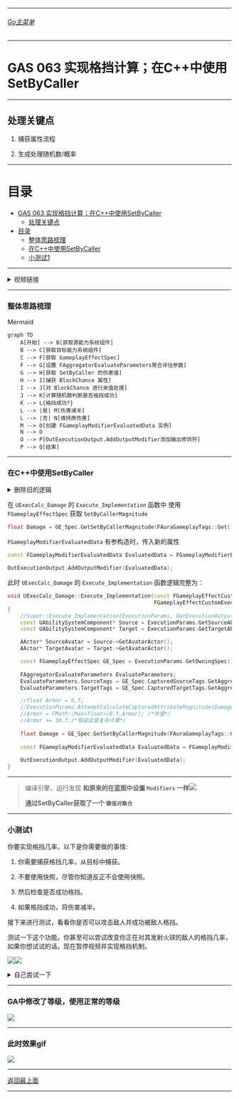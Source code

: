 ___________________________________________________________________________________________
###### [Go主菜单](../MainMenu.md)
___________________________________________________________________________________________

# GAS 063 实现格挡计算；在C++中使用SetByCaller

___________________________________________________________________________________________

## 处理关键点

1. 捕获属性流程

2. 生成处理随机数/概率


___________________________________________________________________________________________

# 目录


- [GAS 063 实现格挡计算；在C++中使用SetByCaller](#gas-063-实现格挡计算在c中使用setbycaller)
  - [处理关键点](#处理关键点)
- [目录](#目录)
    - [整体思路梳理](#整体思路梳理)
    - [在C++中使用SetByCaller](#在c中使用setbycaller)
    - [小测试1](#小测试1)



___________________________________________________________________________________________

<details>
<summary>视频链接</summary>

[视频链接](ZHELISHISHIPINLIANJIE)

------

</details>

___________________________________________________________________________________________

### 整体思路梳理

Mermaid

```mermaid
graph TD
    A[开始] --> B[获取源能力系统组件]
    B --> C[获取目标能力系统组件]
    C --> F[获取 GameplayEffectSpec]
    F --> G[设置 FAggregatorEvaluateParameters聚合评估参数]
    G --> H[获取 SetByCaller 的伤害值]
    H --> I[捕获 BlockChance 属性]
    I --> J[对 BlockChance 进行夹值处理]
    J --> K[计算随机数判断是否格挡成功]
    K --> L{格挡成功?}
    L --> |是| M[伤害减半]
    L --> |否| N[维持原伤害]
    M --> O[创建 FGameplayModifierEvaluatedData 实例]
    N --> O
    O --> P[OutExecutionOutput.AddOutputModifier添加输出修饰符]
    P --> Q[结束]

```



___________________________________________________________________________________________
### 在C++中使用SetByCaller

<details>
<summary>删除旧的逻辑</summary>

> 之前是测试用护甲，把这部分临时逻辑移除![](.Image/GAS_063/2.png)![](.Image/GAS_063/1.png)

------

</details>

在 `UExecCalc_Damage` 的 `Execute_Implementation` 函数中
使用 `FGameplayEffectSpec` 获取 `SetByCallerMagnitude`

```CPP
float Damage = GE_Spec.GetSetByCallerMagnitude(FAuraGameplayTags::Get().Damage);
```

`FGameplayModifierEvaluatedData` 有参构造时，传入新的属性

```CPP
const FGameplayModifierEvaluatedData EvaluatedData = FGameplayModifierEvaluatedData(UAuraAttributeSet::GetIncomingDamageAttribute(), EGameplayModOp::Override, Damage);

OutExecutionOutput.AddOutputModifier(EvaluatedData);
```

此时 `UExecCalc_Damage` 的 `Execute_Implementation` 函数逻辑完整为：

```cpp
void UExecCalc_Damage::Execute_Implementation(const FGameplayEffectCustomExecutionParameters& ExecutionParams,
                                              FGameplayEffectCustomExecutionOutput& OutExecutionOutput) const
{
    //Super::Execute_Implementation(ExecutionParams, OutExecutionOutput);
    const UAbilitySystemComponent* Source = ExecutionParams.GetSourceAbilitySystemComponent();
    const UAbilitySystemComponent* Target = ExecutionParams.GetTargetAbilitySystemComponent();

    AActor* SourceAvatar = Source->GetAvatarActor();
    AActor* TargetAvatar = Target->GetAvatarActor();

    const FGameplayEffectSpec GE_Spec = ExecutionParams.GetOwningSpec();
    
    FAggregatorEvaluateParameters EvaluateParameters;
    EvaluateParameters.SourceTags = GE_Spec.CapturedSourceTags.GetAggregatedTags();
    EvaluateParameters.TargetTags = GE_Spec.CapturedTargetTags.GetAggregatedTags();

    //float Armor = 0.f;
    //ExecutionParams.AttemptCalculateCapturedAttributeMagnitude(DamageStatics().ArmorDef,EvaluateParameters,Armor);
    //Armor = FMath::Max<float>(0.f,Armor); /*夹值*/
    //Armor += 10.f;/*假装这是复杂计算*/
    
    float Damage = GE_Spec.GetSetByCallerMagnitude(FAuraGameplayTags::Get().Damage);
    
    const FGameplayModifierEvaluatedData EvaluatedData = FGameplayModifierEvaluatedData(UAuraAttributeSet::GetIncomingDamageAttribute(), EGameplayModOp::Override, Damage);
    
    OutExecutionOutput.AddOutputModifier(EvaluatedData);
}
```

------

> 编译引擎，运行发现 **和原来的在蓝图中设置 `Modifiers` 一样**![](.Image/GAS_063/5.png)
>
> **通过SetByCaller获取了一个 `键值对集合`**

------

### 小测试1



你要实现格挡几率。以下是你需要做的事情:

1. 你需要捕获格挡几率，从目标中捕获。

2. 不要使用快照，尽管你知道反正不会使用快照。

3. 然后检查是否成功格挡。

4. 如果格挡成功，将伤害减半。



接下来进行测试，看看你是否可以攻击敌人并成功被敌人格挡。

测试一下这个功能。你甚至可以尝试改变你正在对其发射火球的敌人的格挡几率，如果你想试试的话。现在暂停视频并实现格挡机制。

![](.Image/GAS_063/4.png)![](.Image/GAS_063/3.png)

<details>
<summary>自己尝试一下</summary>

> 1. 捕获属性
>    - 在结构体中
>
>      ```cpp
>      struct AuraDamageStatics
>      {
>          DECLARE_ATTRIBUTE_CAPTUREDEF(Armor);
>          DECLARE_ATTRIBUTE_CAPTUREDEF(BlockChance);/*使用官方宏帮助 声明 捕获属性变量的Def*/
>          AuraDamageStatics()
>          {
>             DEFINE_ATTRIBUTE_CAPTUREDEF(UAuraAttributeSet,Armor,Target,false);
>             DEFINE_ATTRIBUTE_CAPTUREDEF(UAuraAttributeSet,BlockChance,Target,false);/*使用官方宏帮助 获取 捕获属性*/
>          }
>      };
>
>      static const AuraDamageStatics& DamageStatics()
>      {
>          static AuraDamageStatics DStatics;
>          return DStatics;
>      }
>      ```
>
>    - 在构造中
>
>      ```cpp
>      UExecCalc_Damage::UExecCalc_Damage()
>      {
>          RelevantAttributesToCapture.Add(DamageStatics().ArmorDef);
>          RelevantAttributesToCapture.Add(DamageStatics().BlockChanceDef);/*这里将属性加入捕获属性数组*/
>      }
>      ```
>
> 2. 获取捕获的属性值
>
>    ```cpp
>    float BlockChance = 0.f;
>    ExecutionParams.AttemptCalculateCapturedAttributeMagnitude(DamageStatics().BlockChanceDef,EvaluateParameters,BlockChance);
>    BlockChance = FMath::Max<float>(0.f,BlockChance);/*对属性进行夹值*/
>    ```
>
> 3. 计算格挡概率
>
>    ```cpp
>    const float Blocked = FMath::RandRange(1, 100);
>    Damage = Blocked < BlockChance ? Damage *= 0.5f : Damage;
>    ```
>
> 下面是完整的 `UExecCalc_Damage` 代码
>
> + `头文件`中：
> ```cpp
> // Copyright belongs to Li Yunlong.
> 
> #pragma once
> 
> #include "CoreMinimal.h"
> #include "GameplayEffectExecutionCalculation.h"
> #include "AbilitySystem/AuraAttributeSet.h"
> #include "ExecCalc_Damage.generated.h"
> 
> struct AuraDamageStatics
> {
> 	DECLARE_ATTRIBUTE_CAPTUREDEF(Armor);
> 	DECLARE_ATTRIBUTE_CAPTUREDEF(BlockChance);
> 	AuraDamageStatics()
> 	{
> 		DEFINE_ATTRIBUTE_CAPTUREDEF(UAuraAttributeSet,Armor,Target,false);
> 		DEFINE_ATTRIBUTE_CAPTUREDEF(UAuraAttributeSet,BlockChance,Target,false);
> 	}
> };
> 
> static const AuraDamageStatics& DamageStatics()
> {
> 	static AuraDamageStatics DStatics;
> 	return DStatics;
> }
> 
> /**
>  * 
>  */
> UCLASS()
> class AURA_API UExecCalc_Damage : public UGameplayEffectExecutionCalculation
> {
> 	GENERATED_BODY()
> 
> public:
> 	UExecCalc_Damage();
> 
> 	virtual void Execute_Implementation(const FGameplayEffectCustomExecutionParameters& ExecutionParams, FGameplayEffectCustomExecutionOutput& OutExecutionOutput) const override;
> };
> 
> ```
>
> + `源文件`中：
> ```cpp
> // Copyright belongs to Li Yunlong.
> 
> 
> #include "AbilitySystem/ExecCalc/ExecCalc_Damage.h"
> 
> #include "AbilitySystemComponent.h"
> #include "AuraGameplayTags.h"
> 
> UExecCalc_Damage::UExecCalc_Damage()
> {
> 	RelevantAttributesToCapture.Add(DamageStatics().ArmorDef);
> 	RelevantAttributesToCapture.Add(DamageStatics().BlockChanceDef);
> }
> 
> void UExecCalc_Damage::Execute_Implementation(const FGameplayEffectCustomExecutionParameters& ExecutionParams,
>                                               FGameplayEffectCustomExecutionOutput& OutExecutionOutput) const
> {
> 	//Super::Execute_Implementation(ExecutionParams, OutExecutionOutput);
> 	const UAbilitySystemComponent* Source = ExecutionParams.GetSourceAbilitySystemComponent();
> 	const UAbilitySystemComponent* Target = ExecutionParams.GetTargetAbilitySystemComponent();
> 
> 	AActor* SourceAvatar = Source->GetAvatarActor();
> 	AActor* TargetAvatar = Target->GetAvatarActor();
> 
> 	const FGameplayEffectSpec GE_Spec = ExecutionParams.GetOwningSpec();
> 	
> 	FAggregatorEvaluateParameters EvaluateParameters;
> 	EvaluateParameters.SourceTags = GE_Spec.CapturedSourceTags.GetAggregatedTags();
> 	EvaluateParameters.TargetTags = GE_Spec.CapturedTargetTags.GetAggregatedTags();
> 
> 	//float Armor = 0.f;
>     //ExecutionParams.AttemptCalculateCapturedAttributeMagnitude(DamageStatics().ArmorDef,EvaluateParameters,Armor);
>     //Armor = FMath::Max<float>(0.f,Armor); /*夹值*/
>     //Armor += 10.f;/*假装这是复杂计算*/
> 
> 	float Damage = GE_Spec.GetSetByCallerMagnitude(FAuraGameplayTags::Get().Damage);
> 	
> 	float BlockChance = 0.f;
> 	ExecutionParams.AttemptCalculateCapturedAttributeMagnitude(DamageStatics().BlockChanceDef,EvaluateParameters,BlockChance);
> 	BlockChance = FMath::Max<float>(0.f,BlockChance);/*对属性进行夹值*/
> 
> 	const float Blocked = FMath::RandRange(1, 100);
> 	Damage = Blocked < BlockChance ? Damage *= 0.5f : Damage;
> 	
> 	const FGameplayModifierEvaluatedData EvaluatedData = FGameplayModifierEvaluatedData(UAuraAttributeSet::GetIncomingDamageAttribute(), EGameplayModOp::Override, Damage);
> 	
> 	OutExecutionOutput.AddOutputModifier(EvaluatedData);
> }
> 
> ```

------

</details>

---
### GA中修改了等级，使用正常的等级

![](.Image/GAS_063/6.png)

------

### 此时效果gif

![](.Image/GAS_063/7.gif)

___________________________________________________________________________________________

[返回最上面](#Go主菜单)

___________________________________________________________________________________________